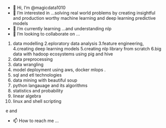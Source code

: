 - 👋 Hi, I’m @magicdata1010
- 👀 I’m interested in ...solving real world problems by creating insightful and production worthy machine learning and deep learning predictive  models
- 🌱 I’m currently learning ...and understanding nlp
- 💞️ I’m looking to collaborate on ...
1. data modelling
2.eploratory data analysis
3.feature engineering,
4.creating deep learning models
5.creating nlp library from scratch
6.big data with hadoop ecosystems using pig and hive
7. data preprocessing 
8. data wrangling
9. model deployment using aws, docker mlops .
10. sql and etl technologies
11. data mining with beautiful soup
12. python langauage and its algorithms
13. statistics and probability
14. linear algebra
15. linux and shell scripting

e and 
- 📫 How to reach me ... 

<!---
magicdata1010/magicdata1010 is a ✨ special ✨ repository because its `README.md` (this file) appears on your GitHub profile.
You can click the Preview link to take a look at your changes.
--->
